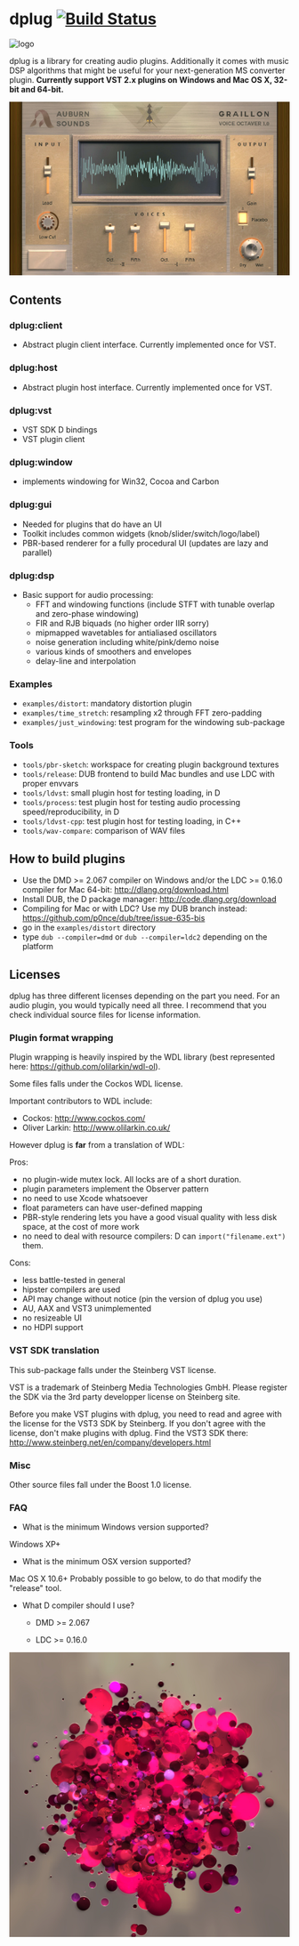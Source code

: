 # dplug [![Build Status](https://travis-ci.org/p0nce/dplug.png?branch=master)](https://travis-ci.org/p0nce/dplug)

<img alt="logo" src="https://cdn.rawgit.com/p0nce/dplug/master/logo.svg" width="200">

dplug is a library for creating audio plugins.
Additionally it comes with music DSP algorithms that might be useful for your next-generation MS converter plugin.
**Currently support VST 2.x plugins on Windows and Mac OS X, 32-bit and 64-bit.**

![Example screenshot](screenshot.jpg "With a bit of work")


## Contents

### dplug:client
  * Abstract plugin client interface. Currently implemented once for VST.

### dplug:host
  * Abstract plugin host interface. Currently implemented once for VST.

### dplug:vst
  * VST SDK D bindings
  * VST plugin client

### dplug:window
   * implements windowing for Win32, Cocoa and Carbon

### dplug:gui
   * Needed for plugins that do have an UI
   * Toolkit includes common widgets (knob/slider/switch/logo/label)
   * PBR-based renderer for a fully procedural UI (updates are lazy and parallel)

### dplug:dsp
  * Basic support for audio processing:
    - FFT and windowing functions (include STFT with tunable overlap and zero-phase windowing)
    - FIR and RJB biquads (no higher order IIR sorry)
    - mipmapped wavetables for antialiased oscillators
    - noise generation including white/pink/demo noise
    - various kinds of smoothers and envelopes
    - delay-line and interpolation

### Examples
   * `examples/distort`: mandatory distortion plugin
   * `examples/time_stretch`: resampling x2 through FFT zero-padding
   * `examples/just_windowing`: test program for the windowing sub-package

### Tools
   * `tools/pbr-sketch`: workspace for creating plugin background textures
   * `tools/release`: DUB frontend to build Mac bundles and use LDC with proper envvars
   * `tools/ldvst`: small plugin host for testing loading, in D
   * `tools/process`: test plugin host for testing audio processing speed/reproducibility, in D
   * `tools/ldvst-cpp`: test plugin host for testing loading, in C++
   * `tools/wav-compare`: comparison of WAV files


## How to build plugins

- Use the DMD >= 2.067 compiler on Windows and/or the LDC >= 0.16.0 compiler for Mac 64-bit: http://dlang.org/download.html
- Install DUB, the D package manager: http://code.dlang.org/download
- Compiling for Mac or with LDC? Use my DUB branch instead: https://github.com/p0nce/dub/tree/issue-635-bis
- go in the `examples/distort` directory
- type `dub --compiler=dmd` or `dub --compiler=ldc2` depending on the platform

## Licenses

dplug has three different licenses depending on the part you need.
For an audio plugin, you would typically need all three.
I recommend that you check individual source files for license information.

### Plugin format wrapping

Plugin wrapping is heavily inspired by the WDL library (best represented here: https://github.com/olilarkin/wdl-ol).

Some files falls under the Cockos WDL license.

Important contributors to WDL include:
- Cockos: http://www.cockos.com/
- Oliver Larkin: http://www.olilarkin.co.uk/


However dplug is **far** from a translation of WDL:

Pros:
- no plugin-wide mutex lock. All locks are of a short duration.
- plugin parameters implement the Observer pattern
- no need to use Xcode whatsoever
- float parameters can have user-defined mapping
- PBR-style rendering lets you have a good visual quality with less disk space, at the cost of more work
- no need to deal with resource compilers: D can `import("filename.ext")` them.

Cons:
- less battle-tested in general
- hipster compilers are used
- API may change without notice (pin the version of dplug you use)
- AU, AAX and VST3 unimplemented
- no resizeable UI
- no HDPI support




### VST SDK translation

This sub-package falls under the Steinberg VST license.

VST is a trademark of Steinberg Media Technologies GmbH.
Please register the SDK via the 3rd party developper license on Steinberg site.

Before you make VST plugins with dplug, you need to read and agree with the license for the VST3 SDK by Steinberg.
If you don't agree with the license, don't make plugins with dplug.
Find the VST3 SDK there: http://www.steinberg.net/en/company/developers.html

### Misc

Other source files fall under the Boost 1.0 license.


### FAQ

- What is the minimum Windows version supported?

Windows XP+

- What is the minimum OSX version supported?

Mac OS X 10.6+
Probably possible to go below, to do that modify the "release" tool.

- What D compiler should I use?

   * DMD >= 2.067

   * LDC >= 0.16.0



![Rendering](rendering.jpg)